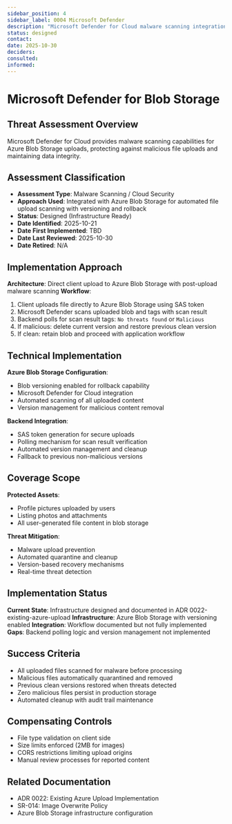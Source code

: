 ```yaml
---
sidebar_position: 4
sidebar_label: 0004 Microsoft Defender
description: "Microsoft Defender for Cloud malware scanning integration for Azure Blob Storage uploads"
status: designed
contact: 
date: 2025-10-30
deciders: 
consulted: 
informed: 
---
```


# Microsoft Defender for Blob Storage

## Threat Assessment Overview
Microsoft Defender for Cloud provides malware scanning capabilities for Azure Blob Storage uploads, protecting against malicious file uploads and maintaining data integrity.

## Assessment Classification
- **Assessment Type**: Malware Scanning / Cloud Security
- **Approach Used**: Integrated with Azure Blob Storage for automated file upload scanning with versioning and rollback
- **Status**: Designed (Infrastructure Ready)
- **Date Identified**: 2025-10-21
- **Date First Implemented**: TBD
- **Date Last Reviewed**: 2025-10-30
- **Date Retired**: N/A

## Implementation Approach
**Architecture**: Direct client upload to Azure Blob Storage with post-upload malware scanning
**Workflow**:
1. Client uploads file directly to Azure Blob Storage using SAS token
2. Microsoft Defender scans uploaded blob and tags with scan result
3. Backend polls for scan result tags: `No threats found` or `Malicious`
4. If malicious: delete current version and restore previous clean version
5. If clean: retain blob and proceed with application workflow

## Technical Implementation
**Azure Blob Storage Configuration**:
- Blob versioning enabled for rollback capability
- Microsoft Defender for Cloud integration
- Automated scanning of all uploaded content
- Version management for malicious content removal

**Backend Integration**:
- SAS token generation for secure uploads
- Polling mechanism for scan result verification
- Automated version management and cleanup
- Fallback to previous non-malicious versions

## Coverage Scope
**Protected Assets**:
- Profile pictures uploaded by users
- Listing photos and attachments
- All user-generated file content in blob storage

**Threat Mitigation**:
- Malware upload prevention
- Automated quarantine and cleanup
- Version-based recovery mechanisms
- Real-time threat detection

## Implementation Status
**Current State**: Infrastructure designed and documented in ADR 0022-existing-azure-upload
**Infrastructure**: Azure Blob Storage with versioning enabled
**Integration**: Workflow documented but not fully implemented
**Gaps**: Backend polling logic and version management not implemented

## Success Criteria
- All uploaded files scanned for malware before processing
- Malicious files automatically quarantined and removed
- Previous clean versions restored when threats detected
- Zero malicious files persist in production storage
- Automated cleanup with audit trail maintenance

## Compensating Controls
- File type validation on client side
- Size limits enforced (2MB for images)
- CORS restrictions limiting upload origins
- Manual review processes for reported content

## Related Documentation
- ADR 0022: Existing Azure Upload Implementation
- SR-014: Image Overwrite Policy
- Azure Blob Storage infrastructure configuration